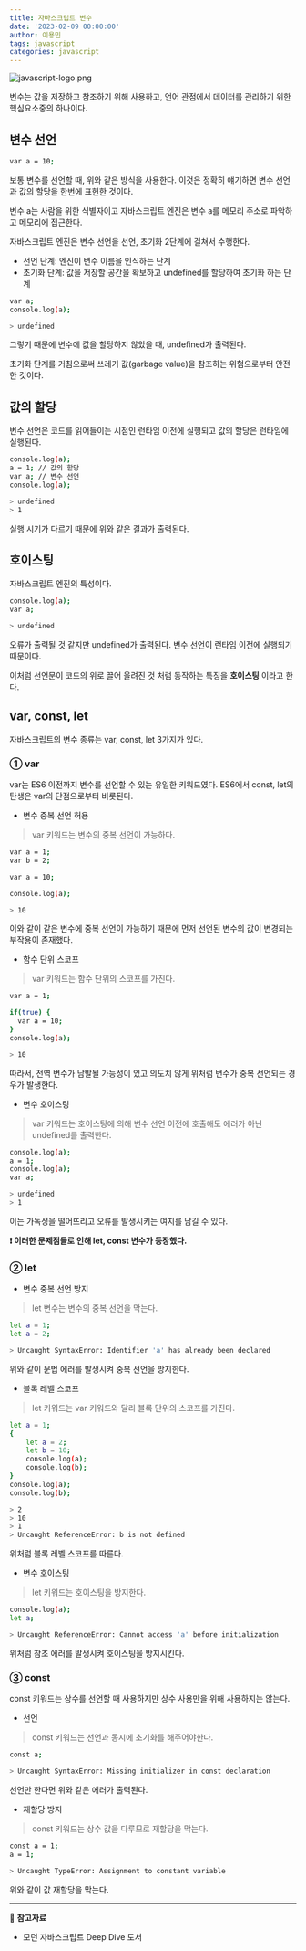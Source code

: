 ```yaml
---
title: 자바스크립트 변수
date: '2023-02-09 00:00:00'
author: 이용민
tags: javascript 
categories: javascript
---
```

![javascript-logo.png](javascript-logo.png)

변수는 값을 저장하고 참조하기 위해 사용하고, 언어 관점에서 데이터를 관리하기 위한 핵심요소중의 하나이다.

## 변수 선언

```bash
var a = 10;
```

보통 변수를 선언할 때, 위와 같은 방식을 사용한다.
이것은 정확히 얘기하면 변수 선언과 값의 할당을 한번에 표현한 것이다.

변수 a는 사람을 위한 식별자이고 자바스크립트 엔진은 변수 a를 메모리 주소로 파악하고 메모리에 접근한다.

자바스크립트 엔진은 변수 선언을 선언, 초기화 2단계에 걸쳐서 수행한다.

* 선언 단계: 엔진이 변수 이름을 인식하는 단계
* 초기화 단계: 값을 저장할 공간을 확보하고 undefined를 할당하여 초기화 하는 단계

```bash
var a;
console.log(a);

> undefined
```

그렇기 때문에 변수에 값을 할당하지 않았을 때, undefined가 출력된다.

초기화 단계를 거침으로써 쓰레기 값(garbage value)을 참조하는 위험으로부터 안전한 것이다.

## 값의 할당

변수 선언은 코드를 읽어들이는 시점인 런타임 이전에 실행되고
값의 할당은 런타임에 실행된다.

``` bash
console.log(a);
a = 1; // 값의 할당
var a; // 변수 선언
console.log(a);

> undefined
> 1
```

실행 시기가 다르기 때문에 위와 같은 결과가 출력된다.

## 호이스팅

자바스크립트 엔진의 특성이다.

```bash
console.log(a);
var a;

> undefined
```

오류가 출력될 것 같지만 undefined가 출력된다.
변수 선언이 런타임 이전에 실행되기 때문이다.

이처럼 선언문이 코드의 위로 끌어 올려진 것 처럼 동작하는 특징을 **호이스팅** 이라고 한다.

## var, const, let

자바스크립트의 변수 종류는 var, const, let 3가지가 있다.

### ① var

var는 ES6 이전까지 변수를 선언할 수 있는 유일한 키워드였다.
ES6에서 const, let의 탄생은 var의 단점으로부터 비롯된다.

* 변수 중복 선언 허용

> var 키워드는 변수의 중복 선언이 가능하다.

```bash
var a = 1;
var b = 2;

var a = 10;

console.log(a);

> 10
```

이와 같이 같은 변수에 중복 선언이 가능하기 때문에 먼저 선언된 변수의 값이 변경되는 부작용이 존재했다.  

* 함수 단위 스코프  

> var 키워드는 함수 단위의 스코프를 가진다.

```bash
var a = 1;

if(true) {
  var a = 10;
}
console.log(a);

> 10
```

따라서, 전역 변수가 남발될 가능성이 있고 의도치 않게 위처럼 변수가 중복 선언되는 경우가 발생한다.

* 변수 호이스팅  

> var 키워드는 호이스팅에 의해 변수 선언 이전에 호출해도 에러가 아닌 undefined를 출력한다.

```bash
console.log(a);
a = 1;
console.log(a);
var a;

> undefined
> 1
```

이는 가독성을 떨어뜨리고 오류를 발생시키는 여지를 남길 수 있다.

**❗️ 이러한 문제점들로 인해 let, const 변수가 등장했다.**

### ② let

* 변수 중복 선언 방지

> let 변수는 변수의 중복 선언을 막는다.

```bash
let a = 1;
let a = 2;

> Uncaught SyntaxError: Identifier 'a' has already been declared
```

위와 같이 문법 에러를 발생시켜 중복 선언을 방지한다.

* 블록 레벨 스코프

> let 키워드는 var 키워드와 달리 블록 단위의 스코프를 가진다.

```bash
let a = 1;
{
    let a = 2;
    let b = 10;
    console.log(a);
    console.log(b);
}
console.log(a);
console.log(b);

> 2
> 10
> 1
> Uncaught ReferenceError: b is not defined
```

위처럼 블록 레벨 스코프를 따른다.

* 변수 호이스팅

> let 키워드는 호이스팅을 방지한다.

```bash
console.log(a);
let a;

> Uncaught ReferenceError: Cannot access 'a' before initialization
```

위처럼 참조 에러를 발생시켜 호이스팅을 방지시킨다.

### ③ const

const 키워드는 상수를 선언할 때 사용하지만 상수 사용만을 위해 사용하지는 않는다.

* 선언

> const 키워드는 선언과 동시에 초기화를 해주어야한다.

```bash
const a;

> Uncaught SyntaxError: Missing initializer in const declaration
```

선언만 한다면 위와 같은 에러가 출력된다.

* 재할당 방지

> const 키워드는 상수 값을 다루므로 재할당을 막는다.

```bash
const a = 1;
a = 1;

> Uncaught TypeError: Assignment to constant variable
```

위와 같이 값 재할당을 막는다.

---

📂 **참고자료**

* 모던 자바스크립트 Deep Dive 도서
